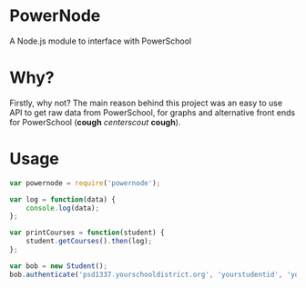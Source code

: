 PowerNode
=========

A Node.js module to interface with PowerSchool

Why?
====

Firstly, why not? The main reason behind this project was an easy to use API to get raw data from PowerSchool, for graphs and alternative front ends for PowerSchool (**cough** *centerscout* **cough**).

Usage
=====

```javascript
var powernode = require('powernode');

var log = function(data) {
    console.log(data);
};

var printCourses = function(student) {
    student.getCourses().then(log);
};

var bob = new Student();
bob.authenticate('psd1337.yourschooldistrict.org', 'yourstudentid', 'yourpassword').then(printCourses);
```    